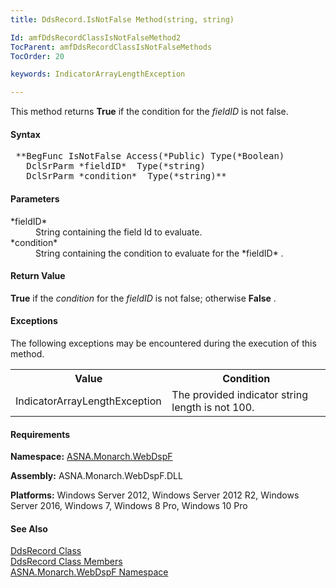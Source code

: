 ```yaml
---
title: DdsRecord.IsNotFalse Method(string, string)

Id: amfDdsRecordClassIsNotFalseMethod2
TocParent: amfDdsRecordClassIsNotFalseMethods
TocOrder: 20

keywords: IndicatorArrayLengthException

---
```


This method returns **True** if the condition for the *fieldID* is not false.

#### Syntax
<pre class="prettyprint"> **BegFunc IsNotFalse Access(*Public) Type(*Boolean)
   DclSrParm *fieldID*  Type(*string)
   DclSrParm *condition*  Type(*string)** </pre>

#### Parameters
<dl>
        <dt>
 *fieldID* 
        </dt>
        <dd>String containing the field Id to evaluate.</dd>
        <dt>
 *condition* 
        </dt>
        <dd>String containing the condition to evaluate for the 
 *fieldID* .</dd>
</dl>

#### Return Value
**True** if the *condition* for the *fieldID* is not false; otherwise **False** .
<!--mine -->

#### Exceptions
The following exceptions may be encountered during the execution of this method.
<table class="mytable" cellspacing="0" cellpadding="4" width="70%">
          <colgroup><col width="20%" /><col width="50%" />
          </colgroup>
          <tr><th>Value</th>
           <th>Condition</th>
          </tr>
          <tr>
            <td>            IndicatorArrayLengthException</td>
            <td>The provided indicator
            string length is not 100.</td>
          </tr>
</table>

#### Requirements
**Namespace:** [ASNA.Monarch.WebDspF](amfWebDspFNamespace.html)

**Assembly:** ASNA.Monarch.WebDspF.DLL

**Platforms:** Windows Server 2012, Windows Server 2012 R2, Windows Server 2016, Windows 7, Windows 8 Pro, Windows 10 Pro

#### See Also
[DdsRecord Class](amfDdsRecordClass.html) <br /> [ DdsRecord Class Members](amfDdsRecordClassMembers.html) <br /> [ ASNA.Monarch.WebDspF Namespace](amfWebDspFNamespace.html) 
